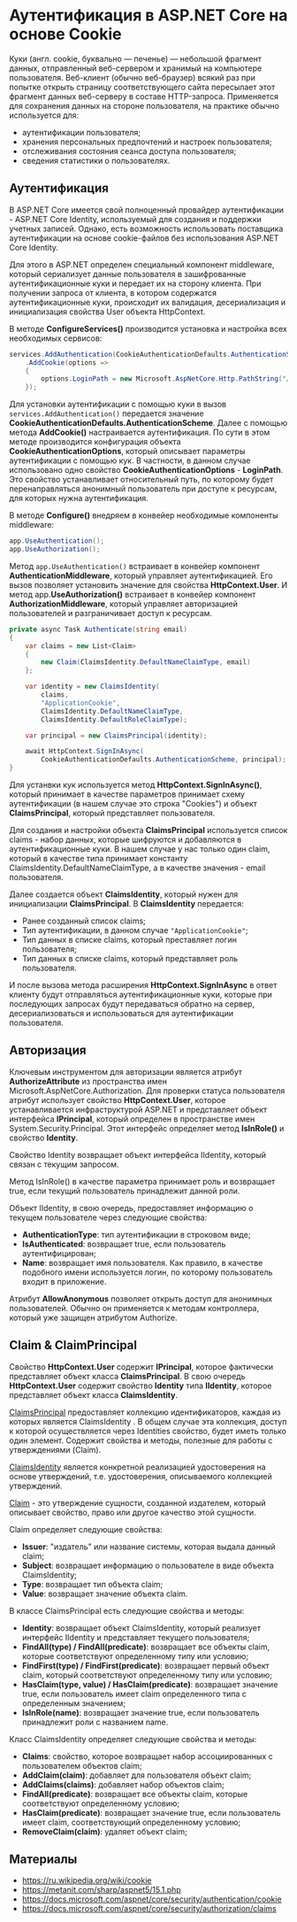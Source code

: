 # Аутентификация в ASP.NET Core на основе Cookie

Куки (англ. cookie, буквально — печенье) — небольшой фрагмент данных, отправленный веб-сервером и хранимый на компьютере пользователя. Веб-клиент (обычно веб-браузер) всякий раз при попытке открыть страницу соответствующего сайта пересылает этот фрагмент данных веб-серверу в составе HTTP-запроса. Применяется для сохранения данных на стороне пользователя, на практике обычно используется для:

* аутентификации пользователя;
* хранения персональных предпочтений и настроек пользователя;
* отслеживания состояния сеанса доступа пользователя;
* сведения статистики о пользователях.

## Аутентификация
 
В ASP.NET Core имеется свой полноценный провайдер аутентификации - ASP.NET Core Identity, используемый для создания и поддержки учетных записей. Однако, есть возможность использовать поставщика аутентификации на основе cookie-файлов без использования ASP.NET Core Identity.

Для этого в ASP.NET определен специальный компонент middleware, который сериализует данные пользователя в зашифрованные аутентификационные куки и передает их на сторону клиента. При получении запроса от клиента, в котором содержатся аутентификационные куки, происходит их валидация, десериализация и инициализация свойства User объекта HttpContext.

В методе **ConfigureServices()** производится установка и настройка всех необходимых сервисов:

```cs
services.AddAuthentication(CookieAuthenticationDefaults.AuthenticationScheme)
    .AddCookie(options =>
    {
        options.LoginPath = new Microsoft.AspNetCore.Http.PathString("/account/login");
    });
```

Для установки аутентификации с помощью куки в вызов ```services.AddAuthentication()``` передается значение **CookieAuthenticationDefaults.AuthenticationScheme**. Далее с помощью метода **AddCookie()** настраивается аутентификация. По сути в этом методе производится конфигурация объекта **CookieAuthenticationOptions**, который описывает параметры аутентификации с помощью кук. В частности, в данном случае использовано одно свойство **CookieAuthenticationOptions** - **LoginPath**. Это свойство устанавливает относительный путь, по которому будет перенаправляться анонимный пользователь при доступе к ресурсам, для которых нужна аутентификация.

В методе **Configure()** внедряем в конвейер необходимые компоненты middleware:

```cs
app.UseAuthentication();
app.UseAuthorization();
```

Метод ```app.UseAuthentication()``` встраивает в конвейер компонент **AuthenticationMiddleware**, который управляет аутентификацией. Его вызов позволяет установить значение для свойства **HttpContext.User**. И метод app.**UseAuthorization()** встраивает в конвейер компонент **AuthorizationMiddleware**, который управляет авторизацией пользователей и разграничивает доступ к ресурсам.

```cs
private async Task Authenticate(string email)
{
    var claims = new List<Claim>
    {
        new Claim(ClaimsIdentity.DefaultNameClaimType, email)
    };

    var identity = new ClaimsIdentity(
        claims, 
        "ApplicationCookie", 
        ClaimsIdentity.DefaultNameClaimType, 
        ClaimsIdentity.DefaultRoleClaimType);

    var principal = new ClaimsPrincipal(identity);

    await HttpContext.SignInAsync(
        CookieAuthenticationDefaults.AuthenticationScheme, principal);
}
```

Для устанвки кук используется метод **HttpContext.SignInAsync()**, который принимает в качестве параметров принимает схему аутентификации (в нашем случае это строка "Cookies") и объект **ClaimsPrincipal**, который представляет пользователя.

Для создания и настройки объекта **ClaimsPrincipal** используется список claims - набор данных, которые шифруются и добавляются в аутентификационные куки. В нашем случае у нас только один claim, который в качестве типа принимает константу ClaimsIdentity.DefaultNameClaimType, а в качестве значения - email пользователя.

Далее создается объект **ClaimsIdentity**, который нужен для инициализации **ClaimsPrincipal**. В **ClaimsIdentity** передается:

* Ранее созданный список claims;
* Тип аутентификации, в данном случае ```"ApplicationCookie"```;
* Тип данных в списке claims, который преставляет логин пользователя;
* Тип данных в списке claims, который представляет роль пользователя.

И после вызова метода расширения **HttpContext.SignInAsync** в ответ клиенту будут отправляться аутентификационные куки, которые при последующих запросах будут передаваться обратно на сервер, десериализоваться и использоваться для аутентификации пользователя.

## Авторизация

Ключевым инструментом для авторизации является атрибут **AuthorizeAttribute** из пространства имен Microsoft.AspNetCore.Authorization. Для проверки статуса пользователя атрибут использует свойство **HttpContext.User**, которое устанавливается инфраструктурой ASP.NET и представляет объект интерфейса **IPrincipal**, который определен в пространстве имен System.Security.Principal. Этот интерфейс определяет метод **IsInRole()** и свойство **Identity**.

Свойство Identity возвращает объект интерфейса IIdentity, который связан с текущим запросом.

Метод IsInRole() в качестве параметра принимает роль и возвращает true, если текущий пользователь принадлежит данной роли.

Объект IIdentity, в свою очередь, предоставляет информацию о текущем пользователе через следующие свойства:

* **AuthenticationType**: тип аутентификации в строковом виде;
* **IsAuthenticated**: возвращает true, если пользователь аутентифицирован;
* **Name**: возвращает имя пользователя. Как правило, в качестве подобного имени используется логин, по которому пользователь входит в приложение.

Атрибут **AllowAnonymous** позволяет открыть доступ для анонимных пользователей. Обычно он применяется к методам контроллера, который уже защищен атрибутом Authorize.

## Claim & ClaimPrincipal

Свойство **HttpContext.User** содержит **IPrincipal**, которое фактически представляет объект класса **ClaimsPrincipal**.
В свою очередь **HttpContext.User** содержит свойство **Identity** типа **IIdentity**, которое представляет объект класса **ClaimsIdentity**.

[ClaimsPrincipal](https://docs.microsoft.com/dotnet/api/system.security.claims.claimsprincipal) предоставляет коллекцию идентификаторов, каждая из которых является ClaimsIdentity . В общем случае эта коллекция, доступ к которой осуществляется через Identities свойство, будет иметь только один элемент. Содержит свойства и методы, полезные для работы с утверждениями (Claim).

[ClaimsIdentity](https://docs.microsoft.com/dotnet/api/system.security.claims.claimsidentity) является конкретной реализацией удостоверения на основе утверждений, т.е. удостоверения, описываемого коллекцией утверждений.

[Claim](https://docs.microsoft.com/dotnet/api/system.security.claims.claim) - это утверждение сущности, созданной издателем, который описывает свойство, право или другое качество этой сущности.

Claim определяет следующие свойства:

* **Issuer**: "издатель" или название системы, которая выдала данный claim;
* **Subject**: возвращает информацию о пользователе в виде объекта ClaimsIdentity;
* **Type**: возвращает тип объекта claim;
* **Value**: возвращает значение объекта claim.

В классе ClaimsPrincipal есть следующие свойства и методы:

* **Identity**: возвращает объект ClaimsIdentity, который реализует интерфейс IIdentity и представляет текущего пользователя;
* **FindAll(type) / FindAll(predicate)**: возвращает все объекты claim, которые соответствуют определенному типу или условию;
* **FindFirst(type) / FindFirst(predicate)**: возвращает первый объект claim, который соответствуют определенному типу или условию;
* **HasClaim(type, value) / HasClaim(predicate)**: возвращает значение true, если пользователь имеет claim определенного типа с определенным значением;
* **IsInRole(name)**: возвращает значение true, если пользователь принадлежит роли с названием name.

Класс ClaimsIdentity определяет следующие свойства и методы:
* **Claims**: свойство, которое возвращает набор ассоциированных с пользователем объектов claim;
* **AddClaim(claim)**: добавляет для пользователя объект claim;
* **AddClaims(claims)**: добавляет набор объектов claim;
* **FindAll(predicate)**: возвращает все объекты claim, которые соответствуют определенному условию;
* **HasClaim(predicate)**: возвращает значение true, если пользователь имеет claim, соответствующий определенному условию;
* **RemoveClaim(claim)**: удаляет объект claim;

## Материалы

* https://ru.wikipedia.org/wiki/cookie
* https://metanit.com/sharp/aspnet5/15.1.php
* https://docs.microsoft.com/aspnet/core/security/authentication/cookie
* https://docs.microsoft.com/aspnet/core/security/authorization/claims
